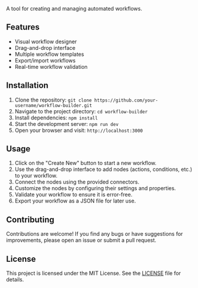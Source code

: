
A tool for creating and managing automated workflows.

## Features

- Visual workflow designer
- Drag-and-drop interface
- Multiple workflow templates
- Export/import workflows
- Real-time workflow validation

## Installation

1. Clone the repository: `git clone https://github.com/your-username/workflow-builder.git`
2. Navigate to the project directory: `cd workflow-builder`
3. Install dependencies: `npm install`
4. Start the development server: `npm run dev`
5. Open your browser and visit: `http://localhost:3000`

## Usage

1. Click on the "Create New" button to start a new workflow.
2. Use the drag-and-drop interface to add nodes (actions, conditions, etc.) to your workflow.
3. Connect the nodes using the provided connectors.
4. Customize the nodes by configuring their settings and properties.
5. Validate your workflow to ensure it is error-free.
6. Export your workflow as a JSON file for later use.

## Contributing

Contributions are welcome! If you find any bugs or have suggestions for improvements, please open an issue or submit a pull request.

## License

This project is licensed under the MIT License. See the [LICENSE](LICENSE) file for details.